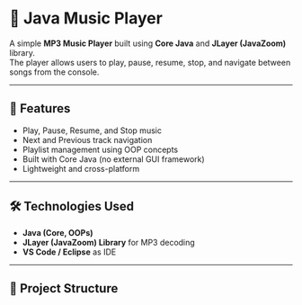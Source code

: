 # 🎵 Java Music Player

A simple **MP3 Music Player** built using **Core Java** and **JLayer (JavaZoom)** library.  
The player allows users to play, pause, resume, stop, and navigate between songs from the console.

---

## 🚀 Features
- Play, Pause, Resume, and Stop music
- Next and Previous track navigation
- Playlist management using OOP concepts
- Built with Core Java (no external GUI framework)
- Lightweight and cross-platform

---

## 🛠️ Technologies Used
- **Java (Core, OOPs)**
- **JLayer (JavaZoom) Library** for MP3 decoding
- **VS Code / Eclipse** as IDE

---

## 📂 Project Structure
